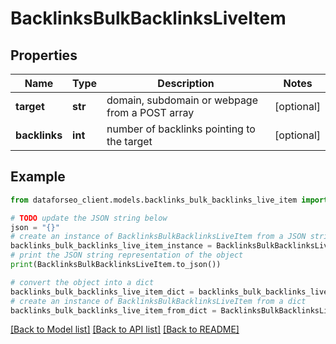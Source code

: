 # BacklinksBulkBacklinksLiveItem


## Properties

Name | Type | Description | Notes
------------ | ------------- | ------------- | -------------
**target** | **str** | domain, subdomain or webpage from a POST array | [optional] 
**backlinks** | **int** | number of backlinks pointing to the target | [optional] 

## Example

```python
from dataforseo_client.models.backlinks_bulk_backlinks_live_item import BacklinksBulkBacklinksLiveItem

# TODO update the JSON string below
json = "{}"
# create an instance of BacklinksBulkBacklinksLiveItem from a JSON string
backlinks_bulk_backlinks_live_item_instance = BacklinksBulkBacklinksLiveItem.from_json(json)
# print the JSON string representation of the object
print(BacklinksBulkBacklinksLiveItem.to_json())

# convert the object into a dict
backlinks_bulk_backlinks_live_item_dict = backlinks_bulk_backlinks_live_item_instance.to_dict()
# create an instance of BacklinksBulkBacklinksLiveItem from a dict
backlinks_bulk_backlinks_live_item_from_dict = BacklinksBulkBacklinksLiveItem.from_dict(backlinks_bulk_backlinks_live_item_dict)
```
[[Back to Model list]](../README.md#documentation-for-models) [[Back to API list]](../README.md#documentation-for-api-endpoints) [[Back to README]](../README.md)


